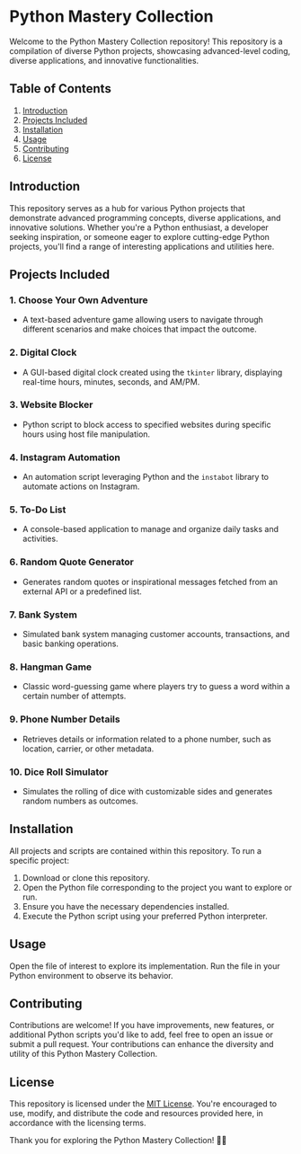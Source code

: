 # Python Mastery Collection

Welcome to the Python Mastery Collection repository! This repository is a compilation of diverse Python projects, showcasing advanced-level coding, diverse applications, and innovative functionalities.

## Table of Contents
1. [Introduction](#introduction)
2. [Projects Included](#projects-included)
3. [Installation](#installation)
4. [Usage](#usage)
5. [Contributing](#contributing)
6. [License](#license)

## Introduction

This repository serves as a hub for various Python projects that demonstrate advanced programming concepts, diverse applications, and innovative solutions. Whether you're a Python enthusiast, a developer seeking inspiration, or someone eager to explore cutting-edge Python projects, you'll find a range of interesting applications and utilities here.

## Projects Included

### 1. Choose Your Own Adventure
- A text-based adventure game allowing users to navigate through different scenarios and make choices that impact the outcome.

### 2. Digital Clock
- A GUI-based digital clock created using the `tkinter` library, displaying real-time hours, minutes, seconds, and AM/PM.

### 3. Website Blocker
- Python script to block access to specified websites during specific hours using host file manipulation.

### 4. Instagram Automation
- An automation script leveraging Python and the `instabot` library to automate actions on Instagram.

### 5. To-Do List
- A console-based application to manage and organize daily tasks and activities.

### 6. Random Quote Generator
- Generates random quotes or inspirational messages fetched from an external API or a predefined list.

### 7. Bank System
- Simulated bank system managing customer accounts, transactions, and basic banking operations.

### 8. Hangman Game
- Classic word-guessing game where players try to guess a word within a certain number of attempts.

### 9. Phone Number Details
- Retrieves details or information related to a phone number, such as location, carrier, or other metadata.

### 10. Dice Roll Simulator
- Simulates the rolling of dice with customizable sides and generates random numbers as outcomes.
## Installation

All projects and scripts are contained within this repository. To run a specific project:

1. Download or clone this repository.
2. Open the Python file corresponding to the project you want to explore or run.
3. Ensure you have the necessary dependencies installed.
4. Execute the Python script using your preferred Python interpreter.

## Usage
 Open the file of interest to explore its implementation. Run the file in your Python environment to observe its behavior.

## Contributing

Contributions are welcome! If you have improvements, new features, or additional Python scripts you'd like to add, feel free to open an issue or submit a pull request. Your contributions can enhance the diversity and utility of this Python Mastery Collection.

## License

This repository is licensed under the [MIT License](LICENSE). You're encouraged to use, modify, and distribute the code and resources provided here, in accordance with the licensing terms.

Thank you for exploring the Python Mastery Collection! 🐍✨

